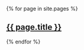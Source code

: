 {% for page in site.pages %}
  <article>
    <h2>
      <a href="{{ page.url }}">
        {{ page.title }}
      </a>
    </h2>
  </article>
{% endfor %}